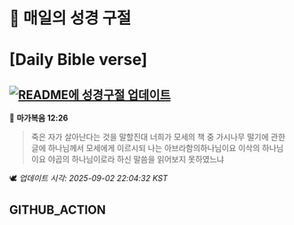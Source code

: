 # 🙏 매일의 성경 구절
# [Daily Bible verse]
## [![README에 성경구절 업데이트](https://github.com/DONGSUKA/first_test/actions/workflows/update-readme-bible.yml/badge.svg)](https://github.com/DONGSUKA/first_test/actions/workflows/update-readme-bible.yml)
<!-- START_BIBLE_VERSE -->
📖 **마가복음 12:26**
> 죽은 자가 살아난다는 것을 말할진대 너희가 모세의 책 중 가시나무 떨기에 관한 글에 하나님께서 모세에게 이르시되 나는 아브라함의하나님이요 이삭의 하나님이요 야곱의 하나님이로라 하신 말씀을 읽어보지 못하였느냐

🕊️ _업데이트 시각: 2025-09-02 22:04:32 KST_
  <!-- END_BIBLE_VERSE -->
## GITHUB_ACTION
